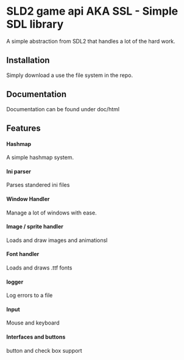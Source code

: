SLD2 game api AKA SSL - Simple SDL library
=============

A simple abstraction from SDL2 that handles a lot of the hard work.

Installation
-----------
Simply download a use the file system in the repo.

Documentation
-----------
Documentation can be found under doc/html

Features
-----------

#### Hashmap

A simple hashmap system.

#### Ini parser

Parses standered ini files

#### Window Handler

Manage a lot of windows with ease.

#### Image / sprite handler

Loads and draw images and animationsl

#### Font handler

Loads and draws .ttf fonts

#### logger

Log errors to a file

#### Input

Mouse and keyboard

#### Interfaces and buttons

button and check box support
